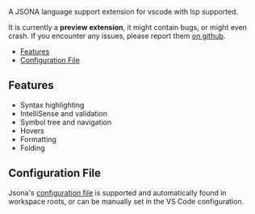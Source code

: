 
A JSONA language support extension for vscode with lsp supported.

It is currently a **preview extension**, it might contain bugs, or might even crash. If you encounter any issues, please report them [on github](https://github.com/jsona/vscode-jsona/issues).

- [Features](#features)
- [Configuration File](#configuration-file)

## Features

- Syntax highlighting
- IntelliSense and validation
- Symbol tree and navigation
- Hovers
- Formatting
- Folding

## Configuration File

Jsona's [configuration file](https://jsona.github.io/jsona/cli) is supported and automatically found in workspace roots, or can be manually set in the VS Code configuration.
